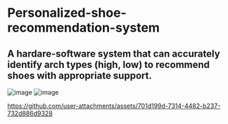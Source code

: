 # Personalized-shoe-recommendation-system
## A hardare-software system that can accurately identify arch types (high, low) to recommend shoes with appropriate support.
![image](https://github.com/user-attachments/assets/a1f4bd75-5ab5-43e2-b8df-ccdf8b53a2a1)
![image](https://github.com/user-attachments/assets/5d254916-ffe1-4565-9e09-a9f80f6b519e)


https://github.com/user-attachments/assets/701d199d-7314-4482-b237-732d886d9328


